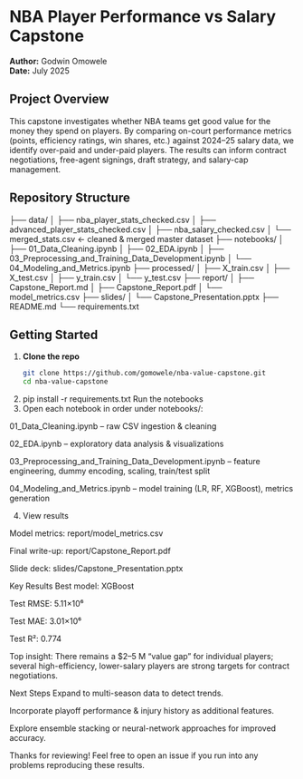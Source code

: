 # NBA Player Performance vs Salary Capstone

**Author:** Godwin Omowele  
**Date:** July 2025  

## Project Overview  
This capstone investigates whether NBA teams get good value for the money they spend on players. By comparing on-court performance metrics (points, efficiency ratings, win shares, etc.) against 2024–25 salary data, we identify over-paid and under-paid players. The results can inform contract negotiations, free-agent signings, draft strategy, and salary-cap management.

## Repository Structure  
├── data/
│ ├── nba_player_stats_checked.csv
│ ├── advanced_player_stats_checked.csv
│ ├── nba_salary_checked.csv
│ └── merged_stats.csv ← cleaned & merged master dataset
├── notebooks/
│ ├── 01_Data_Cleaning.ipynb
│ ├── 02_EDA.ipynb
│ ├── 03_Preprocessing_and_Training_Data_Development.ipynb
│ └── 04_Modeling_and_Metrics.ipynb
├── processed/
│ ├── X_train.csv
│ ├── X_test.csv
│ ├── y_train.csv
│ └── y_test.csv
├── report/
│ ├── Capstone_Report.md
│ ├── Capstone_Report.pdf
│ └── model_metrics.csv
├── slides/
│ └── Capstone_Presentation.pptx
├── README.md
└── requirements.txt

## Getting Started  

1. **Clone the repo**  
   ```bash
   git clone https://github.com/gomowele/nba-value-capstone.git
   cd nba-value-capstone
2. pip install -r requirements.txt
Run the notebooks
3. Open each notebook in order under notebooks/:

01_Data_Cleaning.ipynb – raw CSV ingestion & cleaning

02_EDA.ipynb – exploratory data analysis & visualizations

03_Preprocessing_and_Training_Data_Development.ipynb – feature engineering, dummy encoding, scaling, train/test split

04_Modeling_and_Metrics.ipynb – model training (LR, RF, XGBoost), metrics generation

4. View results

Model metrics: report/model_metrics.csv

Final write-up: report/Capstone_Report.pdf

Slide deck: slides/Capstone_Presentation.pptx

Key Results
Best model: XGBoost

Test RMSE: 5.11×10⁶

Test MAE: 3.01×10⁶

Test R²: 0.774

Top insight: There remains a $2–5 M “value gap” for individual players; several high-efficiency, lower-salary players are strong targets for contract negotiations.

Next Steps
Expand to multi-season data to detect trends.

Incorporate playoff performance & injury history as additional features.

Explore ensemble stacking or neural-network approaches for improved accuracy.

Thanks for reviewing! Feel free to open an issue if you run into any problems reproducing these results.
